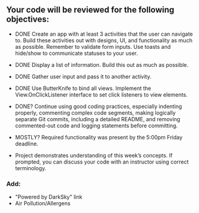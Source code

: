 ## Your code will be reviewed for the following objectives:

 * DONE Create an app with at least 3 activities that the user can navigate to. Build these activities out with designs, UI, and functionality as much as possible. Remember to validate form inputs. Use toasts and hide/show to communicate statuses to your user.

 * DONE Display a list of information. Build this out as much as possible.

 * DONE Gather user input and pass it to another activity.

 * DONE Use ButterKnife to bind all views. Implement the View.OnClickListener interface to set click listeners to view elements.

 * DONE? Continue using good coding practices, especially indenting properly, commenting complex code segments, making logically separate Git commits, including a detailed README, and removing commented-out code and logging statements before committing.

 * MOSTLY? Required functionality was present by the 5:00pm Friday deadline.

 * Project demonstrates understanding of this week’s concepts. If prompted, you can discuss your code with an instructor using correct terminology.
 
 ### Add: 
  * "Powered by DarkSky" link
  * Air Pollution/Allergens
